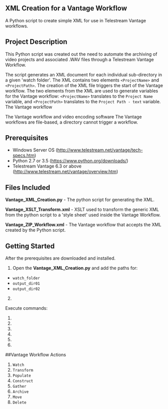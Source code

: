 
## XML Creation for a Vantage Workflow

A Python script to create simple XML for use in Telestream Vantage workflows. 


## Project Description

This Python script was created out the need to automate the archiving of video projects and associated .WAV files through a Telestream Vantage Workflow.    

The script generates an XML document for each individual sub-directory in a given 'watch folder'. The XML contains two elements `<ProjectName>` and `<ProjectPath>`. The creation of the XML file triggers the start of the Vantage workflow. The two elements from the XML are used to generate variables for the Vantage workflow:  `<ProjectName>` translates to the `Project Name` variable, and `<ProjectPath>` translates to the `Project Path - text` variable. The Vantage workflow


The Vantage workflow and video encoding software 
The Vantage workflows are file-based, a directory cannot trigger a workflow. 


## Prerequisites

* Windows Server OS (http://www.telestream.net/vantage/tech-specs.htm) 
* Python 2.7 or 3.5  (https://www.python.org/downloads/)
* Telestream Vantage 6.3 or above (http://www.telestream.net/vantage/overview.htm)


## Files Included

__Vantage_XML_Creation.py__ - The python script for generating the XML. 

__Vantage_XSLT_Transform.xml__ - XSLT used to transform the generic XML from the python script to a 'style sheet' used inside the Vantage Workflow. 

__Vantage_ZIP_Workflow.xml__ - The Vantage workflow that accepts the XML created by the Python script. 


## Getting Started

After the prerequisites are downloaded and installed. 

1. Open the __Vantage_XML_Creation.py__ and add the paths for: 
 * `watch_folder`
 * `output_dir01`
 * `output_dir02`

 2. 

Execute commands: 

1. 
2. 
3. 
4. 
5. 
6. 

##Vantage Workflow Actions

1. `Watch`
2. `Transform`
3. `Populate`
4. `Construct`
5. `Gather`
6. `Archive`
7. `Move`
8. `Delete`









